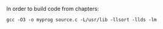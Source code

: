 <p>In order to build code from chapters:</p>
<code>gcc -O3 -o myprog source.c -L/usr/lib -llsort -llds -lm</code>